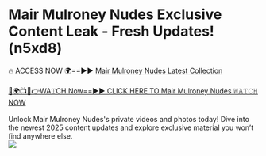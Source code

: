 # Mair Mulroney Nudes Exclusive Content Leak - Fresh Updates! (n5xd8)

🔥 ACCESS NOW 🌍==►► <a href="https://tinyurl.com/yc657z5k" rel="nofollow">Mair Mulroney Nudes Latest Collection</a>
<br><br>
[🔴🌍📺📱👉WA𝚃CH Now==►► CLICK HERE TO Mair Mulroney Nudes 𝚆𝙰𝚃𝙲𝙷 NOW](https://tinyurl.com/yc657z5k)
<br><br>
Unlock Mair Mulroney Nudes's private videos and photos today! Dive into the newest 2025 content updates and explore exclusive material you won’t find anywhere else.
<br>
<a href="https://tinyurl.com/yc657z5k" rel="nofollow" data-target="animated-image.originalLink"><img src="https://camo.githubusercontent.com/8a4f000d20f83aca3bf7ec5f350d767afa0574a8a352519fd8cfa583a6f93a33/68747470733a2f2f692e696d6775722e636f6d2f644a486b345a712e676966" data-canonical-src="https://i.imgur.com/dJHk4Zq.gif" style="max-width: 100%; display: inline-block;" data-target="animated-image.originalImage"></a>
<br>
